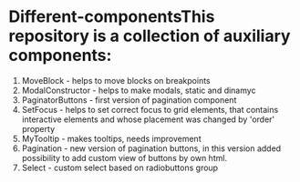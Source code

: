 # Different-componentsThis repository is a collection of auxiliary components:
1. MoveBlock - helps to move blocks on breakpoints
2. ModalConstructor - helps to make modals, static and dinamyc
3. PaginatorButtons - first version of pagination component
4. SetFocus - helps to set correct focus to grid elements, that contains interactive elements and whose placement was changed by 'order' property
5. MyTooltip - makes tooltips, needs improvement
6. Pagination - new version of pagination buttons, in this version added possibility to add custom view of buttons by own html.
7. Select - custom select based on radiobuttons group

